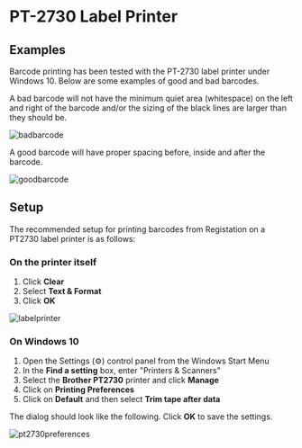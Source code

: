 # PT-2730 Label Printer

## Examples

Barcode printing has been tested with the PT-2730 label printer under Windows 10.  Below are some examples of good and bad barcodes.

A bad barcode will not have the minimum quiet area (whitespace) on the left and right of the barcode and/or the sizing of the black lines are larger than they should be.

![badbarcode](/images/badbarcode.png)

A good barcode will have proper spacing before, inside and after the barcode.

![goodbarcode](/images/goodbarcode.png)


## Setup

The recommended setup for printing barcodes from Registation on a PT2730 label printer is as follows:

### On the printer itself

1. Click **Clear**
1. Select **Text & Format**
1. Click **OK**

![labelprinter](/images/labelprinter.png)


### On Windows 10

1. Open the Settings (&#x2699;) control panel from the Windows Start Menu
1. In the **Find a setting** box, enter "Printers & Scanners"
1. Select the **Brother PT2730** printer and click **Manage**
1. Click on **Printing Preferences**
1. Click on **Default** and then select **Trim tape after data**

The dialog should look like the following.  Click **OK** to save the settings.

![pt2730preferences](/images/pt2730pref.png)

